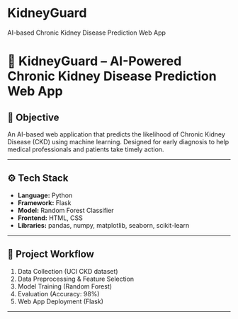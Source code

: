 # KidneyGuard
AI-based Chronic Kidney Disease Prediction Web App
# 🧠 KidneyGuard – AI-Powered Chronic Kidney Disease Prediction Web App

## 🎯 Objective
An AI-based web application that predicts the likelihood of Chronic Kidney Disease (CKD) using machine learning. Designed for early diagnosis to help medical professionals and patients take timely action.

---

## ⚙️ Tech Stack
- **Language:** Python  
- **Framework:** Flask  
- **Model:** Random Forest Classifier  
- **Frontend:** HTML, CSS  
- **Libraries:** pandas, numpy, matplotlib, seaborn, scikit-learn  

---

## 🧪 Project Workflow
1. Data Collection (UCI CKD dataset)
2. Data Preprocessing & Feature Selection
3. Model Training (Random Forest)
4. Evaluation (Accuracy: 98%)
5. Web App Deployment (Flask)

---


